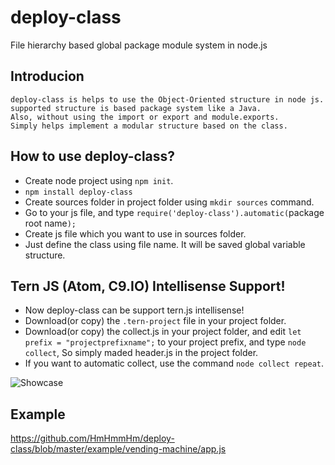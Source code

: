 # deploy-class

File hierarchy based global package module system in node.js

## Introducion

```
deploy-class is helps to use the Object-Oriented structure in node js.
supported structure is based package system like a Java.
Also, without using the import or export and module.exports.
Simply helps implement a modular structure based on the class.
```

## How to use deploy-class?

- Create node project using `npm init`.
- `npm install deploy-class`
- Create sources folder in project folder using `mkdir sources` command.
- Go to your js file, and type `require('deploy-class').automatic(`package root name`);`
- Create js file which you want to use in sources folder.
- Just define the class using file name. It will be saved global variable structure.

## Tern JS (Atom, C9.IO) Intellisense Support!

- Now deploy-class can be support tern.js intellisense!
- Download(or copy) the `.tern-project` file in your project folder.
- Download(or copy) the collect.js in your project folder, and edit `let prefix = "projectprefixname";` to your project prefix, and type `node collect`, So simply maded header.js in the project folder.
- If you want to automatic collect, use the command `node collect repeat`.

![Showcase](http://i.imgur.com/gSHLx3Y.gif)

## Example

<https://github.com/HmHmmHm/deploy-class/blob/master/example/vending-machine/app.js>

